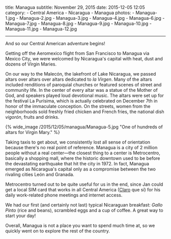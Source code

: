 title: Managua
subtitle: November 29, 2015
date: 2015-12-05 12:05
category:
	- Central America
	- Nicaragua
	- Managua
photos:
	- Managua-1.jpg
	- Managua-2.jpg
	- Managua-3.jpg
	- Managua-4.jpg
	- Managua-6.jpg
	- Managua-7.jpg
	- Managua-8.jpg
	- Managua-9.jpg
	- Managua-10.jpg
	- Managua-11.jpg
	- Managua-12.jpg
	
---

And so our Central American adventure begins!

Getting off the Aeromexico flight from San Francisco to Managua via Mexico City, we were welcomed by Nicaragua's capital with heat, dust and dozens of Virgin Maries. 

On our way to the Malecón, the lakefront of Lake Nicaragua, we passed altars over altars over altars dedicated to *la Virgen*. Many of the altars included renditions of paroquial churches or featured scenes of street and community life. In the center of every altar was a statue of the Mother of God, and speakers played loud devotional music. The altars were set up for the festival La Purísima, which is actually celebrated on December 7th in honor of the immaculate conception. On the streets, women from the neighborhoods sold freshly fried chicken and French fries, the national dish *vigorón*, fruits and drinks.

{% wide_image /2015/12/05/managua/Managua-5.jpg "One of hundreds of altars for Virgin Mary." %}

Taking taxis to get about, we consistently lost all sense of orientation because there's no real point of reference. Managua is a city of 2 million people without a real center—the closest thing to a center is Metrocentro, basically a shopping mall, where the historic downtown used to be before the devastating earthquake that hit the city in 1972. In fact, Managua emerged as Nicaragua's capital only as a compromise between the two rivaling cities León and Granada.

Metrocentro turned out to be quite useful for us in the end, since Jan could get a local SIM card that works in all Central America ([Claro](http://www.claro.com.ni/) que sí) for his daily work-related phone meetings and internet access.

We had our first (and certainly not last) typical Nicaraguan breakfast: *Gallo Pinto* (rice and beans), scrambled eggs and a cup of coffee. A great way to start your day!

Overall, Managua is not a place you want to spend much time at, so we quickly went on to explore the rest of the country.
